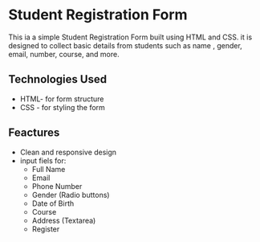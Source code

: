 # Student Registration Form
This ia a simple Student Registration Form built using HTML and CSS. it is designed to collect basic details from students such as name , gender, email, number, course, and more.

## Technologies Used 
 - HTML- for form structure
 - CSS - for styling the form
## Feactures
 - Clean and responsive design
 - input fiels for:
   - Full Name
   - Email
   - Phone Number
   - Gender (Radio buttons)
   - Date of Birth
   - Course
   - Address (Textarea)
   - Register
